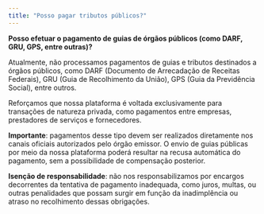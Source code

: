 ```yaml
---
title: "Posso pagar tributos públicos?"
---
```


**Posso efetuar o pagamento de guias de órgãos públicos (como DARF, GRU, GPS, entre outras)?**

Atualmente, não processamos pagamentos de guias e tributos destinados a órgãos públicos, como DARF (Documento de Arrecadação de Receitas Federais), GRU (Guia de Recolhimento da União), GPS (Guia da Previdência Social), entre outros.

Reforçamos que nossa plataforma é voltada exclusivamente para transações de natureza privada, como pagamentos entre empresas, prestadores de serviços e fornecedores.

**Importante**: pagamentos desse tipo devem ser realizados diretamente nos canais oficiais autorizados pelo órgão emissor. O envio de guias públicas por meio da nossa plataforma poderá resultar na recusa automática do pagamento, sem a possibilidade de compensação posterior.

**Isenção de responsabilidade**: não nos responsabilizamos por encargos decorrentes da tentativa de pagamento inadequada, como juros, multas, ou outras penalidades que possam surgir em função da inadimplência ou atraso no recolhimento dessas obrigações.
